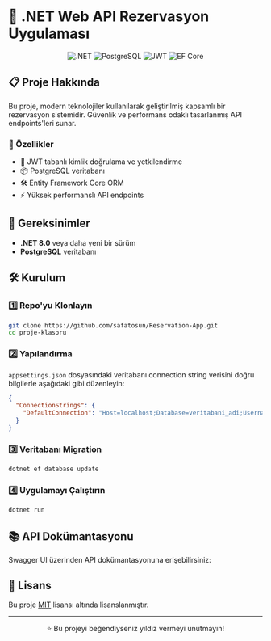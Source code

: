 # 🎯 .NET Web API Rezervasyon Uygulaması
 
<div align="center">
 
![.NET](https://img.shields.io/badge/.NET%208.0-512BD4?style=for-the-badge&logo=.net&logoColor=white)
![PostgreSQL](https://img.shields.io/badge/PostgreSQL-316192?style=for-the-badge&logo=postgresql&logoColor=white)
![JWT](https://img.shields.io/badge/JWT-000000?style=for-the-badge&logo=JSON%20web%20tokens&logoColor=white)
![EF Core](https://img.shields.io/badge/EF%20Core-512BD4?style=for-the-badge&logo=.net&logoColor=white)
 
</div>
 
## 📋 Proje Hakkında
 
Bu proje, modern teknolojiler kullanılarak geliştirilmiş kapsamlı bir rezervasyon sistemidir. Güvenlik ve performans odaklı tasarlanmış API endpoints'leri sunar.
 
### 🚀 Özellikler
 
* 🔐 JWT tabanlı kimlik doğrulama ve yetkilendirme
* 📦 PostgreSQL veritabanı 
* 🛠 Entity Framework Core ORM
* ⚡ Yüksek performanslı API endpoints
 
## 🔧 Gereksinimler
 
* **.NET 8.0** veya daha yeni bir sürüm
* **PostgreSQL** veritabanı
 
## 🛠️ Kurulum
 
### 1️⃣ Repo'yu Klonlayın
 
```bash
git clone https://github.com/safatosun/Reservation-App.git
cd proje-klasoru
```
 
### 2️⃣ Yapılandırma
 
`appsettings.json` dosyasındaki veritabanı connection string verisini doğru bilgilerle aşağıdaki gibi düzenleyin:
 
```json
{
  "ConnectionStrings": {
    "DefaultConnection": "Host=localhost;Database=veritabani_adi;Username=postgres;Password=sifre"
  }
}
```
 
### 3️⃣ Veritabanı Migration
 
```bash
dotnet ef database update
```
 
### 4️⃣ Uygulamayı Çalıştırın
 
```bash
dotnet run
```
 
## 📚 API Dokümantasyonu
 
Swagger UI üzerinden API dokümantasyonuna erişebilirsiniz:

## 📝 Lisans
 
Bu proje [MIT](LICENSE) lisansı altında lisanslanmıştır.
 
---
<div align="center">
⭐️ Bu projeyi beğendiyseniz yıldız vermeyi unutmayın!
</div>
